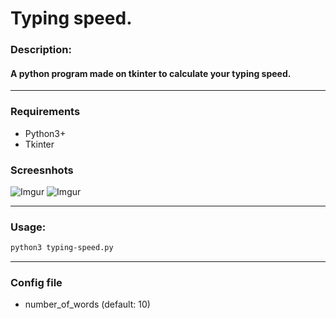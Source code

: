 # **Typing speed.**

### Description:
#### A python program made on tkinter to calculate your typing speed.

___
### Requirements
* Python3+
* Tkinter

### Screesnhots
![Imgur](https://i.imgur.com/RAcPivF.png)
![Imgur](https://i.imgur.com/iwYBmK0.png)

___
### Usage:
```sh
python3 typing-speed.py
```

___
### Config file
* number_of_words (default: 10)
